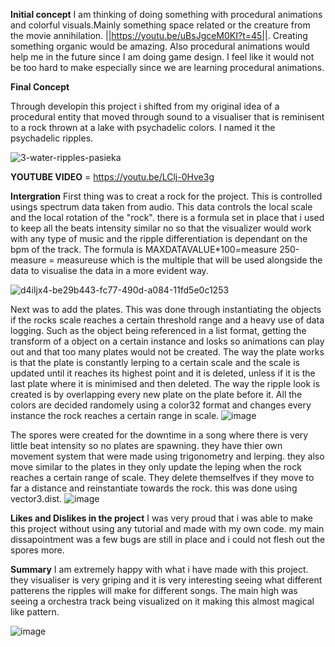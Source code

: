 **Initial concept**
I am thinking of doing something with procedural animations and colorful visuals.Mainly something space related or the creature from the movie annihilation.
||https://youtu.be/uBsJgceM0KI?t=45||. Creating something organic would be amazing. Also procedural animations would help me in the future since I am doing game design. I feel like it would not be too hard to make especially since we are learning procedural animations.

**Final Concept**

Through developin this project i shifted from my original idea of a procedural entity that moved through sound to a visualiser that is reminisent to a rock thrown at a lake with psychadelic colors. I named it the psychadelic ripples.

![3-water-ripples-pasieka](https://user-images.githubusercontent.com/37370470/71052400-1c53c980-2143-11ea-9b8c-3221b5bb173e.jpg)

**YOUTUBE VIDEO** = https://youtu.be/LClj-0Hve3g

**Intergration**
First thing was to creat a rock for the project. This is controlled usings spectrum data taken from audio. This data controls the local scale and the local rotation of the "rock". there is a formula set in place that i used to keep all the beats intensity similar no so that the visualizer would work with any type of music and the ripple differentiation is dependant on  the bpm of the track. The formula is 
MAXDATAVALUE*100=measure 
250-measure = measureuse which is the multiple that will be used alongside the data to visualise the data in a more evident way.


![d4iljx4-be29b443-fc77-490d-a084-11fd5e0c1253](https://user-images.githubusercontent.com/37370470/71054281-56c06500-2149-11ea-8cdf-a0d31dfbe3b1.jpg)

Next was to add the plates. This was done through instantiating the objects if the rocks scale reaches a certain threshold range and a heavy use of data logging. Such as the object being referenced in a list format, getting the transform of a object on a certain instance and losks so animations can play out and that too many plates would not be created. The way the plate works is that the plate is constantly lerping to a certain scale and the scale is updated until it reaches its highest point and it is deleted, unless if it is the last plate where it is minimised and then deleted. The way the ripple look is created is by overlapping every new plate on the plate before it.
All the colors are decided randomely using a color32 format and changes every instance the rock reaches a certain range in scale.
![image](https://user-images.githubusercontent.com/37370470/71054368-ab63e000-2149-11ea-92f3-5cdd3242f8bd.png)

The spores were created for the downtime in a song where there is very little beat intensity so no plates are spawning. they have thier own movement system that were made using trigonometry and lerping. they also move similar to the plates in they only update the leping when the rock reaches a certain range of scale. They delete themselfves if they move to far a distance and reinstantiate towards the rock. this was done using vector3.dist. 
![image](https://user-images.githubusercontent.com/37370470/71054440-e6661380-2149-11ea-9108-113d280c1457.png)

**Likes and Dislikes in the project** 
I was very proud that i was able to make this project without using any tutorial and made with my own code.
my main dissapointment was a few bugs are still in place and i could not flesh out the spores more.

**Summary**
I am extremely happy with what i have made with this project. they visualiser is very griping and it is very interesting seeing what different patterens the ripples will make for different songs. The main high was seeing a orchestra track being visualized on it making this almost magical like pattern.

![image](https://user-images.githubusercontent.com/37370470/71054497-1f9e8380-214a-11ea-81dd-43e5dbb6de81.png)
